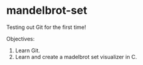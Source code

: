 # mandelbrot-set
Testing out Git for the first time!

Objectives: 
  1. Learn Git.
  2. Learn and create a madelbrot set visualizer in C.
